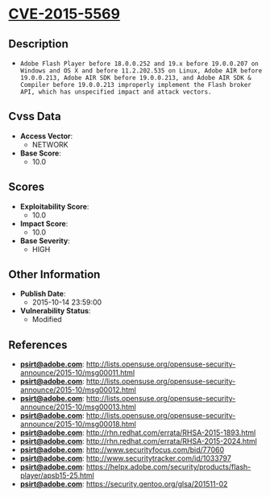 
# [CVE-2015-5569](http://lists.opensuse.org/opensuse-security-announce/2015-10/msg00011.html)

## Description

- `Adobe Flash Player before 18.0.0.252 and 19.x before 19.0.0.207 on Windows and OS X and before 11.2.202.535 on Linux, Adobe AIR before 19.0.0.213, Adobe AIR SDK before 19.0.0.213, and Adobe AIR SDK & Compiler before 19.0.0.213 improperly implement the Flash broker API, which has unspecified impact and attack vectors.`

## Cvss Data

- **Access Vector**:
  - NETWORK
- **Base Score**:
  - 10.0

## Scores

- **Exploitability Score**:
  - 10.0
- **Impact Score**:
  - 10.0
- **Base Severity**:
  - HIGH

## Other Information

- **Publish Date**:
  - 2015-10-14 23:59:00
- **Vulnerability Status**:
  - Modified

## References

- **psirt@adobe.com**: http://lists.opensuse.org/opensuse-security-announce/2015-10/msg00011.html
- **psirt@adobe.com**: http://lists.opensuse.org/opensuse-security-announce/2015-10/msg00012.html
- **psirt@adobe.com**: http://lists.opensuse.org/opensuse-security-announce/2015-10/msg00013.html
- **psirt@adobe.com**: http://lists.opensuse.org/opensuse-security-announce/2015-10/msg00018.html
- **psirt@adobe.com**: http://rhn.redhat.com/errata/RHSA-2015-1893.html
- **psirt@adobe.com**: http://rhn.redhat.com/errata/RHSA-2015-2024.html
- **psirt@adobe.com**: http://www.securityfocus.com/bid/77060
- **psirt@adobe.com**: http://www.securitytracker.com/id/1033797
- **psirt@adobe.com**: https://helpx.adobe.com/security/products/flash-player/apsb15-25.html
- **psirt@adobe.com**: https://security.gentoo.org/glsa/201511-02
